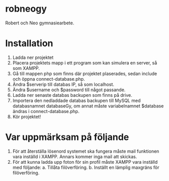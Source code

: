 # robneogy
Robert och Neo gymnasiearbete.

# Installation
1. Ladda ner projektet
2. Placera projektets mapp i ett program som kan simulera en server, så som XAMPP.
3. Gå till mappen php som finns där projektet plaserades, sedan include och öppna connect-database.php.
4. Ändra $serverip till databas IP, så som localhost.
5. Ändra $username och $password till något passande.
6. Ladda ner senaste databas backupen som finns på drive.
7. Importera den nedladdade databas backupen till MySQL med databasnamnet databaseGy, om annat måste variabelnamnet $database ändras i connect-database.php.
8. Kör projektet!

# Var uppmärksam på följande
1. För att återställa lösenord systemet ska fungera måste mail funktionen vara inställd i XAMPP. Annars kommer inga mail att skickas.
2. För att kunna ladda upp foton för sin profil måste XAMPP vara inställd med följande:
  a. Tillåta filöverföring.
  b. Inställt en lämplig maxgräns för filöverföring. 
